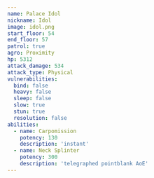 ```yaml
---
name: Palace Idol
nickname: Idol
image: idol.png
start_floor: 54
end_floor: 57
patrol: true
agro: Proximity
hp: 5312
attack_damage: 534
attack_type: Physical
vulnerabilities:
  bind: false
  heavy: false
  sleep: false
  slow: true
  stun: true
  resolution: false
abilities:
  - name: Carpomission
    potency: 130
    description: 'instant'
  - name: Neck Splinter
    potency: 300
    description: 'telegraphed pointblank AoE'
---
```

